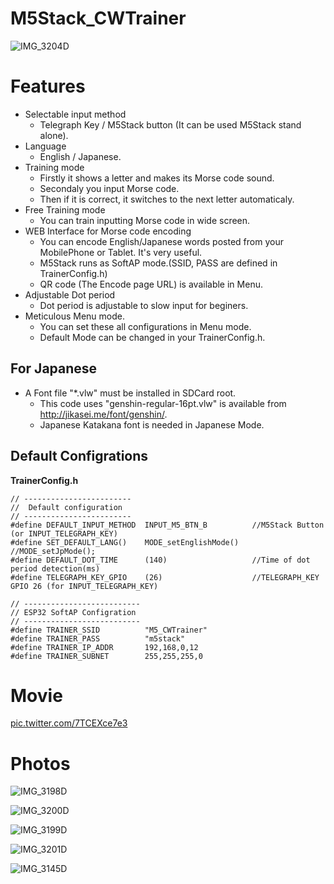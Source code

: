 # M5Stack_CWTrainer

![IMG_3204D](https://user-images.githubusercontent.com/52347942/97084374-6b1a9b80-1651-11eb-97d7-367e62b92b82.jpg)

# Features
* Selectable input method
  * Telegraph Key / M5Stack button (It can be used M5Stack stand alone).
* Language
  * English / Japanese.
* Training mode
  * Firstly it shows a letter and makes its Morse code sound.
  * Secondaly you input Morse code.
  * Then if it is correct, it switches to the next letter automaticaly. 
* Free Training mode
  * You can train inputting Morse code in wide screen.
* WEB Interface for Morse code encoding
  * You can encode English/Japanese words posted from your MobilePhone or Tablet. It's very useful.
  * M5Stack runs as SoftAP mode.(SSID, PASS are defined in TrainerConfig.h)
  * QR code (The Encode page URL) is available in Menu.
* Adjustable Dot period 
  * Dot period is adjustable to slow input for beginers.
* Meticulous Menu mode.
  * You can set these all configurations in Menu mode.
  * Default Mode can be changed in your TrainerConfig.h.

## For Japanese
* A Font file "*.vlw" must be installed in SDCard root.
  * This code uses "genshin-regular-16pt.vlw" is available from http://jikasei.me/font/genshin/.
  * Japanese Katakana font is needed in Japanese Mode. 

## Default Configrations
**TrainerConfig.h**

```
// ------------------------
//  Default configuration 
// ------------------------
#define DEFAULT_INPUT_METHOD  INPUT_M5_BTN_B          //M5Stack Button (or INPUT_TELEGRAPH_KEY)
#define SET_DEFAULT_LANG()    MODE_setEnglishMode()   //MODE_setJpMode();
#define DEFAULT_DOT_TIME      (140)                   //Time of dot period detection(ms)
#define TELEGRAPH_KEY_GPIO    (26)                    //TELEGRAPH_KEY GPIO 26 (for INPUT_TELEGRAPH_KEY)

// --------------------------
// ESP32 SoftAP Configration
// --------------------------
#define TRAINER_SSID          "M5_CWTrainer"
#define TRAINER_PASS          "m5stack"
#define TRAINER_IP_ADDR       192,168,0,12
#define TRAINER_SUBNET        255,255,255,0
```


# Movie
<a href="https://t.co/7TCEXce7e3">pic.twitter.com/7TCEXce7e3</a>


# Photos

![IMG_3198D](https://user-images.githubusercontent.com/52347942/97084387-93a29580-1651-11eb-94f9-501c343226ae.jpg)

![IMG_3200D](https://user-images.githubusercontent.com/52347942/97084396-a6b56580-1651-11eb-87a8-98a988dd668f.jpg)

![IMG_3199D](https://user-images.githubusercontent.com/52347942/97084403-b634ae80-1651-11eb-9822-65cac9831b56.jpg)

![IMG_3201D](https://user-images.githubusercontent.com/52347942/97084423-df553f00-1651-11eb-8629-7d67d1b03678.jpg)

![IMG_3145D](https://user-images.githubusercontent.com/52347942/97084416-cf3d5f80-1651-11eb-8e6d-ca55f4b55ce1.jpg)


